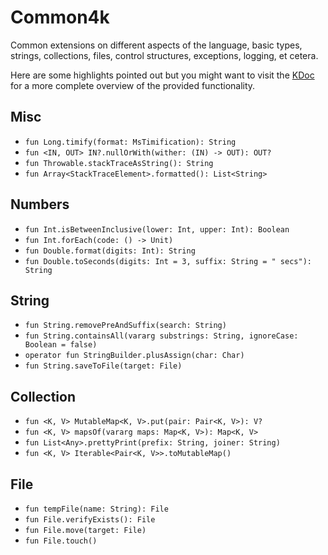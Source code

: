 # Common4k

Common extensions on different aspects of the language, basic types, strings, collections, files, control structures,
exceptions, logging, et cetera.

Here are some highlights pointed out but you might want to visit the [KDoc](https://christophpickl.github.io/kdoc/common4k/index.html) for
a more complete overview of the provided functionality.

## Misc

* `fun Long.timify(format: MsTimification): String`
* `fun <IN, OUT> IN?.nullOrWith(wither: (IN) -> OUT): OUT?`
* `fun Throwable.stackTraceAsString(): String`
* `fun Array<StackTraceElement>.formatted(): List<String>`

## Numbers

* `fun Int.isBetweenInclusive(lower: Int, upper: Int): Boolean`
* `fun Int.forEach(code: () -> Unit)`
* `fun Double.format(digits: Int): String`
* `fun Double.toSeconds(digits: Int = 3, suffix: String = " secs"): String`

## String

* `fun String.removePreAndSuffix(search: String)`
* `fun String.containsAll(vararg substrings: String, ignoreCase: Boolean = false)`
* `operator fun StringBuilder.plusAssign(char: Char)`
* `fun String.saveToFile(target: File)`


## Collection

* `fun <K, V> MutableMap<K, V>.put(pair: Pair<K, V>): V?`
* `fun <K, V> mapsOf(vararg maps: Map<K, V>): Map<K, V>`
* `fun List<Any>.prettyPrint(prefix: String, joiner: String)`
* `fun <K, V> Iterable<Pair<K, V>>.toMutableMap()`

## File

* `fun tempFile(name: String): File`
* `fun File.verifyExists(): File`
* `fun File.move(target: File)`
* `fun File.touch()`
